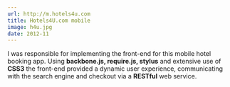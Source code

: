 ```yaml
---
url: http://m.hotels4u.com
title: Hotels4U.com mobile
image: h4u.jpg
date: 2012-11
---
```

I was responsible for implementing the front-end for this mobile hotel booking app. Using **backbone.js, require.js, stylus** and extensive use of **CSS3** the front-end provided a dynamic user experience, communicating with the search engine and checkout via a **RESTful** web service.